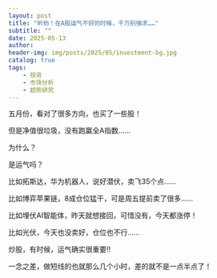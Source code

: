 ```yaml
---
layout: post
title: "听劝！在A股运气不好的时候，千万别强求……"
subtitle: ""
date: 2025-05-13
author: 
header-img: img/posts/2025/05/investment-bg.jpg
catalog: true
tags:
    - 投资
    - 市场分析
    - 趋势研究
---
```


五月份，看对了很多方向，也买了一些股！

但是净值很垃圾，没有跑赢全A指数……

为什么？

是运气吗？

比如拓斯达，华为机器人，说好潜伏，卖飞35个点……

比如博弈苹果链，8成仓位猛干，可是周五提前卖了很多……

比如埋伏AI智能体，昨天就想接回，可惜没有，今天都涨停！

比如光伏，今天也没卖好，仓位也不行……

炒股，有时候，运气确实很重要‼️

一念之差，做短线的也就那么几个小时，差的就不是一点半点了！